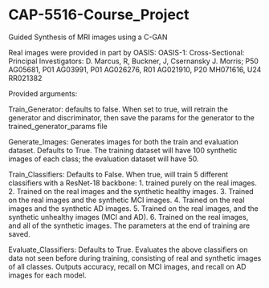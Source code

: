 # CAP-5516-Course_Project
Guided Synthesis of MRI images using a C-GAN

Real images were provided in part by OASIS: OASIS-1: Cross-Sectional: Principal Investigators: D. Marcus, R, Buckner, J, Csernansky J. Morris; P50 AG05681, P01 AG03991, P01 AG026276, R01 AG021910, P20 MH071616, U24 RR021382


Provided arguments:

Train_Generator: defaults to false. When set to true, will retrain the generator and discriminator, then save the params for the generator to the trained_generator_params file

Generate_Images: Generates images for both the train and evaluation dataset. Defaults to True. The training dataset will have 100 synthetic images of each class; the evaluation dataset will have 50.

Train_Classifiers: Defaults to False. When true, will train 5 different classifiers with a ResNet-18 backbone: 1. trained purely on the real images. 2. Trained on the real images and the synthetic healthy images. 3. Trained on the real images and the synthetic MCI images. 4. Trained on the real images and the synthetic AD images. 5. Trained on the real images, and the synthetic unhealthy images (MCI and AD). 6. Trained on the real images, and all of the synthetic images. The parameters at the end of training are saved.

Evaluate_Classifiers: Defaults to True. Evaluates the above classifiers on data not seen before during training, consisting of real and synthetic images of all classes. Outputs accuracy, recall on MCI images, and recall on AD images for each model.

